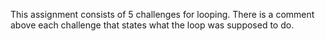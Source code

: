 This assignment consists of 5 challenges for looping. There is a comment above each challenge that states what the loop was supposed to do. 